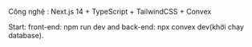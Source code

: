 Công nghệ : Next.js 14 + TypeScript + TailwindCSS + Convex

Start: front-end: npm run dev and back-end: npx convex dev(khởi chạy database).  


